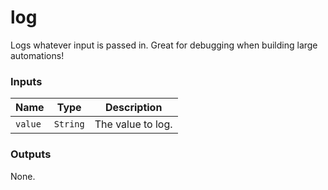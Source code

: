 # log

Logs whatever input is passed in. Great for debugging when building large automations!

### Inputs

|Name|Type|Description|
|--|--|--|
|`value`|`String`|The value to log.

### Outputs

None.
